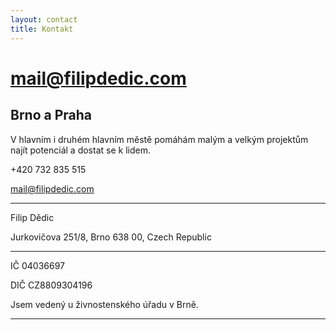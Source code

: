 ```yaml
---
layout: contact
title: Kontakt
---
```


# mail@filipdedic.com

## Brno a Praha
V hlavním i druhém hlavním městě pomáhám malým a velkým projektům najít potenciál a dostat se k lidem.

+420 732 835 515

mail@filipdedic.com

***

Filip Dědic

Jurkovičova 251/8, Brno 638 00, Czech Republic

***

IČ 04036697

DIČ CZ8809304196

Jsem vedený u živnostenského úřadu v Brně.

***
